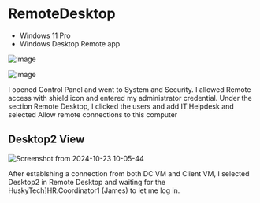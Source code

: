 # RemoteDesktop

<ul>
  <li>Windows 11 Pro</li>
  <li>Windows Desktop Remote app</li>
</ul>

![image](https://github.com/user-attachments/assets/a10997c0-9dbc-4fa2-ae0d-66d981d3350c)



![image](https://github.com/user-attachments/assets/8fcc7d43-3bf9-4212-8dc8-9c2b1aa8b9af)


<p>I opened Control Panel and went to System and Security.
I allowed Remote access with shield icon and entered my administrator credential.
Under the section Remote Desktop, I clicked the users and add IT.Helpdesk and selected Allow remote connections to this computer</p>

<h2>Desktop2 View</h2>

![Screenshot from 2024-10-23 10-05-44](https://github.com/user-attachments/assets/3213d217-4404-4a99-a273-3e89cffc055b)

<p>
  After establshing a connection from both DC VM and Client VM, I selected Desktop2 in Remote Desktop and waiting for the HuskyTech]HR.Coordinator1 (James) to let me log in.
</p>


